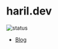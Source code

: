 # haril.dev

![status](https://github.com/songkg7/haril.dev/actions/workflows/build-and-deploy.yaml/badge.svg?event=push)

- [Blog](https://github.com/songkg7/haril.dev/tree/main/blog)

